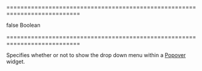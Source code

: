===========================================================================
<!--default-->false<!--/default-->
<!--type-->Boolean<!--/type-->
===========================================================================

<!--shortDescription-->
Specifies whether or not to show the drop down menu within a [Popover](/Documentation/ApiReference/UI_Widgets/dxPopover/) widget.
<!--/shortDescription-->

<!--fullDescription-->

<!--/fullDescription-->